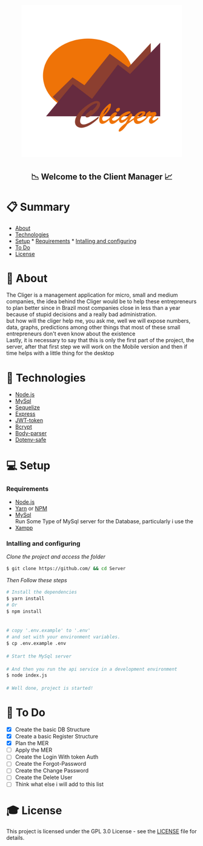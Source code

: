 <h1 align="center"><h1 align="center"><img src="src/assets/Cliger_Logo.png" height="400"></h1></h1>
<h2 align="center">📉 Welcome to the Client Manager 📈</h2>



# 📋 Summary

<!--ts-->
   * [About](#About)
   * [Technologies](#Technologies)
   * [Setup](#Setup)
    * [Requirements](#requirements)
    * [Intalling and configuring](#Intalling-and-configuring)
   * [To Do](#To-Do)
   * [License](#License)
<!--te-->

# 👀 About

The Cliger is a management application for micro, small and medium companies, the idea behind the Cliger would be to help these entrepreneurs to plan better since in Brazil most companies close in less than a year because of stupid decisions and a really bad administration.<br>
but how will the cliger help me, you ask me, well we will expose numbers, data, graphs, predictions among other things that most of these small entrepreneurs  don't even know about the existence<br>
Lastly, it is necessary to say that this is only the first part of the project, the server, after that first step we will work on the Mobile version and then if time helps with a little thing for the desktop

# 🚀 Technologies

- [Node.js ](https://nodejs.org/en/)
- [MySql](https://www.mysql.com/)
- [Sequelize](https://sequelize.org/)
- [Express](https://expressjs.com/pt-br/)
- [JWT-token](https://jwt.io/)
- [Bcrypt](https://github.com/kelektiv/node.bcrypt.js/)
- [Body-parser](https://github.com/expressjs/body-parser)
- [Dotenv-safe](https://github.com/rolodato/dotenv-safe)

# 💻 Setup
### Requirements

- [Node.js](https://nodejs.org/en/)
- [Yarn](https://classic.yarnpkg.com/) or [NPM](https://www.npmjs.com/)
- [MySql](https://www.mysql.com/)
<br>Run Some Type of MySql server for the Database, particularly i use the
- [Xampp](https://www.apachefriends.org/pt_br/index.html)

### Intalling and configuring

*Clone the project and access the folder*

```bash
$ git clone https://github.com/ && cd Server
```
*Then Follow these steps*

```bash
# Install the dependencies
$ yarn install
# Or
$ npm install


# copy '.env.example' to '.env'
# and set with your environment variables.
$ cp .env.example .env

# Start the MySql server

# And then you run the api service in a development environment
$ node index.js

# Well done, project is started!
```

# 📝 To Do

- [X] Create the basic DB Structure
- [X] Create a basic Register Structure
- [X] Plan the MER
- [ ] Apply the MER
- [ ] Create the Login With token Auth
- [ ] Create the Forgot-Password
- [ ] Create the Change Password
- [ ] Create the Delete User
- [ ] Think what else i will add to this list

# 🎓 License

This project is licensed under the GPL 3.0 License - see the [LICENSE](LICENSE) file for details.
